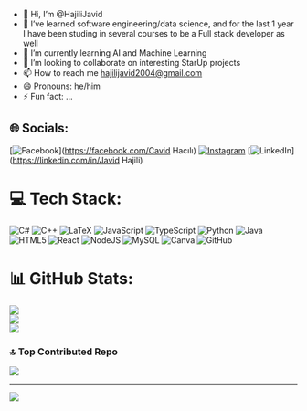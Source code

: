 - 👋 Hi, I’m @HajiliJavid
- 👀 I’ve learned software engineering/data science, and for the last 1 year I have been studing in several courses to be a Full stack developer as well
- 🌱 I’m currently learning AI and Machine Learning
- 💞️ I’m looking to collaborate on interesting StarUp projects
- 📫 How to reach me hajilijavid2004@gmail.com
- 😄 Pronouns: he/him
- ⚡ Fun fact: ...



<!---
HajiliJavid/HajiliJavid is a ✨ special ✨ repository because its `README.md` (this file) appears on your GitHub profile.
You can click the Preview link to take a look at your changes.
--->

## 🌐 Socials:
[![Facebook](https://img.shields.io/badge/Facebook-%231877F2.svg?logo=Facebook&logoColor=white)](https://facebook.com/Cavid Hacılı) [![Instagram](https://img.shields.io/badge/Instagram-%23E4405F.svg?logo=Instagram&logoColor=white)](https://instagram.com/javid_hajili) [![LinkedIn](https://img.shields.io/badge/LinkedIn-%230077B5.svg?logo=linkedin&logoColor=white)](https://linkedin.com/in/Javid Hajili) 

# 💻 Tech Stack:
![C#](https://img.shields.io/badge/c%23-%23239120.svg?style=for-the-badge&logo=csharp&logoColor=white) ![C++](https://img.shields.io/badge/c++-%2300599C.svg?style=for-the-badge&logo=c%2B%2B&logoColor=white) ![LaTeX](https://img.shields.io/badge/latex-%23008080.svg?style=for-the-badge&logo=latex&logoColor=white) ![JavaScript](https://img.shields.io/badge/javascript-%23323330.svg?style=for-the-badge&logo=javascript&logoColor=%23F7DF1E) ![TypeScript](https://img.shields.io/badge/typescript-%23007ACC.svg?style=for-the-badge&logo=typescript&logoColor=white) ![Python](https://img.shields.io/badge/python-3670A0?style=for-the-badge&logo=python&logoColor=ffdd54) ![Java](https://img.shields.io/badge/java-%23ED8B00.svg?style=for-the-badge&logo=openjdk&logoColor=white) ![HTML5](https://img.shields.io/badge/html5-%23E34F26.svg?style=for-the-badge&logo=html5&logoColor=white) ![React](https://img.shields.io/badge/react-%2320232a.svg?style=for-the-badge&logo=react&logoColor=%2361DAFB) ![NodeJS](https://img.shields.io/badge/node.js-6DA55F?style=for-the-badge&logo=node.js&logoColor=white) ![MySQL](https://img.shields.io/badge/mysql-4479A1.svg?style=for-the-badge&logo=mysql&logoColor=white) ![Canva](https://img.shields.io/badge/Canva-%2300C4CC.svg?style=for-the-badge&logo=Canva&logoColor=white) ![GitHub](https://img.shields.io/badge/github-%23121011.svg?style=for-the-badge&logo=github&logoColor=white)
# 📊 GitHub Stats:
![](https://github-readme-stats.vercel.app/api?username=HajiliJavid&theme=tokyonight&hide_border=false&include_all_commits=false&count_private=false)<br/>
![](https://github-readme-streak-stats.herokuapp.com/?user=HajiliJavid&theme=tokyonight&hide_border=false)<br/>
![](https://github-readme-stats.vercel.app/api/top-langs/?username=HajiliJavid&theme=tokyonight&hide_border=false&include_all_commits=false&count_private=false&layout=compact)

### 🔝 Top Contributed Repo
![](https://github-contributor-stats.vercel.app/api?username=HajiliJavid&limit=5&theme=dark&combine_all_yearly_contributions=true)

---
[![](https://visitcount.itsvg.in/api?id=HajiliJavid&icon=0&color=0)](https://visitcount.itsvg.in)

<!-- Proudly created with GPRM ( https://gprm.itsvg.in ) -->
